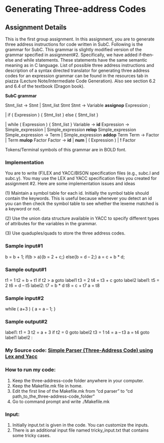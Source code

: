 # Generating Three-address Codes        

## Assignment Details

This is the first group assignment. In  this assignment, you are to generate three address instructions for code  written in SubC.  Following  is  the  grammar  for  SubC.  This   grammar  is  slightly  modified  version  of  the  grammar  specified   in  assignment#2.
 Specifically,  we  have  added  if‐then‐else  and  while  statements.   These  statements  have  the  same  semantic  meaning  as  in  C  language.  List  of  possible  three  address  instructions  and   description  of  a  syntax  directed  translator  for  generating  three
 address  codes  for  an  expression  grammar  can  be  found  in  the   resources  tab  in  piazza  (Lecture  Note/Intermediate  Code  Generation). Also see section 6.2 and 6.4 of the textbook (Dragon book).

**SubC grammar** 

Stmt_list → Stmt | Stmt_list  Stmt
 Stmt → Variable **assignop** Expression ;

| if ( Expression )  { Stmt_list } else { Stmt_list }

| while ( Expression ) { Stmt_list }
 Variable → **id**
 Expression → Simple_expression | Simple_expression **relop** Simple_expression
 Simple_expression → Term | Simple_expression **addop** Term
 Term → Factor | Term **mulop** Factor
 Factor → **id** | **num** | ( Expression ) | **!** Factor

Tokens/Terminal symbols of this grammar are in BOLD font.

### Implementation

You  are  to  write  (F)LEX  and   YACC/BISON  specification  files  (e.g.,  subc.l  and  subc.y).  You   may  use  the  LEX  and  YACC specification files you created for  assignment #2. Here are some implementation issues and ideas

(1) Maintain a  symbol table for each id. Initially the symbol table should contain the  keywords. This is useful because whenever you detect an id you can then   check  the  symbol  table  to  see  whether  the  lexeme  matched  is   a  keyword  or  not.

(2)  Use  the   union  data  structure available in YACC to specify different types of  attributes for the variables in the grammar.

(3) Use quaduples/quads to store the three address codes.

### Sample input#1

b = b + 1;
 if(b > a){b = 2 + c;} else{b = d – 2;}
 a = c + b * d;

### Sample output#1

t1 = 1
 t2 = b + t1
 if t2 > a goto label1
 t3 = 2
 t4 = t3 + c
 goto label2
 label1:
 t5 = 2
 t6 = d – t5
 label2:
 t7 = b * d
 t8 = c + t7
 a = t8

### 

### Sample input#2

while ( a+3 ) { a = a – 1; }

### Sample output#2

label1: t1 = 3
 t2 = a + 3
 if t2 = 0 goto label2
 t3 = 1
 t4 = a – t3
 a = t4
 goto label1
 label2 :

### My Source code: [Simple Parser (Three-Address Code) using Lex and Yacc](https://github.com/Sayef/Simple-Parser-Using-Lex-and-Yacc)

### How to run my code:

1. Keep the three-address-code folder anywhere in your computer.
2. Keep the Makefile.mk file in home.
3. Edit the first line of the Makefile.mk from “cd parser” to “cd path_to_the_three-address-code_folder”
4. Go to command prompt and write ./Makefile.mk

###  Input:

1. Initially input.txt is given in the code. You can customize the inputs.
2. There is an additional input file named tricky_input.txt that contains some tricky cases.